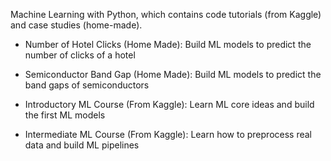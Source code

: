 Machine Learning with Python, which contains code tutorials (from Kaggle) and case studies (home-made).

- Number of Hotel Clicks (Home Made): Build ML models to predict the number of clicks of a hotel

- Semiconductor Band Gap (Home Made): Build ML models to predict the band gaps of semiconductors

- Introductory ML Course (From Kaggle): Learn ML core ideas and build the first ML models

- Intermediate ML Course (From Kaggle): Learn how to preprocess real data and build ML pipelines
